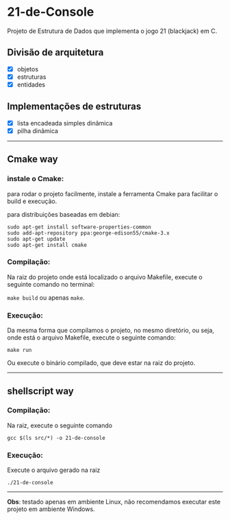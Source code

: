 # 21-de-Console
 Projeto de Estrutura de Dados que implementa o jogo 21 (blackjack) em C.

## Divisão de arquitetura
 - [X] objetos
 - [X] estruturas
 - [X] entidades

## Implementações de estruturas
 - [X] lista encadeada simples dinâmica
 - [x] pilha dinâmica

---
## Cmake way

### instale o Cmake:
para rodar o projeto facilmente, instale a ferramenta Cmake para facilitar o build e execução.

para distribuições baseadas em debian:

```
sudo apt-get install software-properties-common
sudo add-apt-repository ppa:george-edison55/cmake-3.x
sudo apt-get update
sudo apt-get install cmake
```

### Compilação:
Na raiz do projeto onde está localizado o arquivo Makefile, execute o seguinte comando no terminal:

```make build``` ou apenas ```make```.

### Execução:
Da mesma forma que compilamos o projeto, no mesmo diretório, ou seja, onde está o arquivo Makefile, execute o seguinte comando:

```make run```

Ou execute o binário compilado, que deve estar na raiz do projeto.

---
## shellscript way

### Compilação:
Na raiz, execute o seguinte comando

```gcc $(ls src/*) -o 21-de-console```


### Execução:
Execute o arquivo gerado na raiz

```./21-de-console```

---
**Obs**: testado apenas em ambiente Linux, não recomendamos executar este projeto em ambiente Windows.
